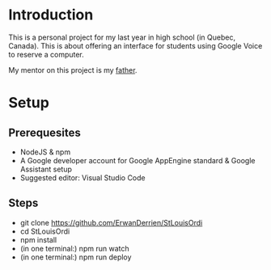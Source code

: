 # Introduction

This is a personal project for my last year in high school (in Quebec, Canada).
This is about offering an interface for students using Google Voice to reserve a computer.

My mentor on this project is my [father](https://github.com/DomDerrien).

# Setup

## Prerequesites

- NodeJS & npm
- A Google developer account for Google AppEngine standard & Google Assistant setup
- Suggested editor: Visual Studio Code

## Steps

- git clone https://github.com/ErwanDerrien/StLouisOrdi
- cd StLouisOrdi
- npm install
- (in one terminal:) npm run watch
- (in one terminal:) npm run deploy